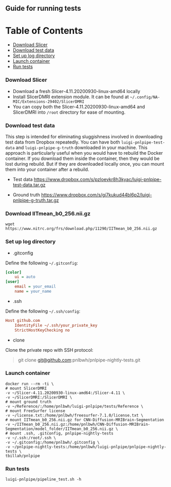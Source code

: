 ## Guide for running tests

Table of Contents
=================

 * [Download Slicer](#download-slicer)
 * [Download test data](#download-test-data)
 * [Set up log directory](#set-up-log-directory)
 * [Launch container](#launch-container)
 * [Run tests](#run-tests)



### Download Slicer

* Download a fresh Slicer-4.11.20200930-linux-amd64 locally
* Install SlicerDMRI extension module. It can be found at `~/.config/NA-MIC/Extensions-29402/SlicerDMRI`
* You can copy both the Slicer-4.11.20200930-linux-amd64 and SlicerDMRI into `/root` directory 
for ease of mounting.


### Download test data

This step is intended for eliminating sluggishness involved in downloading test data from Dropbox repeatedly. 
You can have both `luigi-pnlpipe-test-data` and `luigi-pnlpipe-g-truth` downloaded in your machine. 
This approach is particularly useful when you would have to rebuild the Docker container. If you download them 
inside the container, then they would be lost during rebuild. But if they are downloaded locally once, 
you can mount them into your container after a rebuild.

* Test data
https://www.dropbox.com/s/pzloevkr8h3kyac/luigi-pnlpipe-test-data.tar.gz

* Ground truth
https://www.dropbox.com/s/gi7kukud44bl6p2/luigi-pnlpipe-g-truth.tar.gz


### Download IITmean_b0_256.nii.gz

    wget https://www.nitrc.org/frs/download.php/11290/IITmean_b0_256.nii.gz


### Set up log directory

* .gitconfig

Define the following `~/.gitconfig`:

```cfg
[color]
    ui = auto
[user]
    email = your_email
    name = your_name
```

* .ssh

Define the following `~/.ssh/config`:

```cfg
Host github.com
    IdentityFile ~/.ssh/your_private_key
    StrictHostKeyChecking no
```


* clone

Clone the private repo with SSH protocol:

> git clone git@github.com:pnlbwh/pnlpipe-nightly-tests.git

### Launch container


    docker run --rm -ti \
    # mount SlicerDMRI
    -v ~/Slicer-4.11.20200930-linux-amd64:/Slicer-4.11 \
    -v ~/SlicerDMRI:/SlicerDMRI \
    # mount ground truth
    -v ~/Reference/:/home/pnlbwh/luigi-pnlpipe/tests/Reference \
    # mount FreeSurfer license
    -v ~/license.txt:/home/pnlbwh/freesurfer-7.1.0/license.txt \
    # mount IITmean_b0_256.nii.gz for CNN-Diffusion-MRIBrain-Segmentation
    -v ~/IITmean_b0_256.nii.gz:/home/pnlbwh/CNN-Diffusion-MRIBrain-Segmentation/model_folder/IITmean_b0_256.nii.gz \
    # mount .ssh, .gitconfig, pnlpipe-nightly-tests
    -v ~/.ssh:/root/.ssh \
    -v ~/.gitconfig:/home/pnlbwh/.gitconfig \
    -v ~/pnlpipe-nightly-tests:/home/pnlbwh/luigi-pnlpipe/pnlpipe-nightly-tests \
    tbillah/pnlpipe


### Run tests

    luigi-pnlpipe/pipeline_test.sh -h
